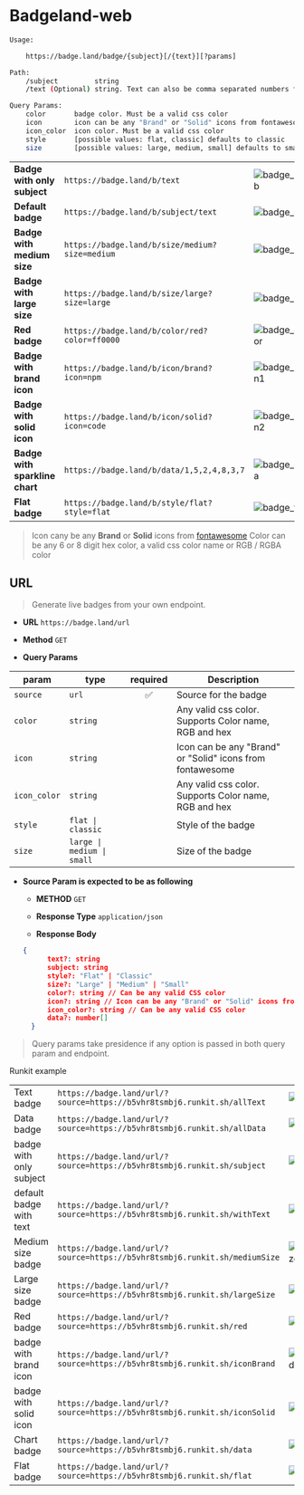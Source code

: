 # Badgeland-web

```sh
Usage:

    https://badge.land/badge/{subject}[/{text}][?params]

Path:
    /subject         string
    /text (Optional) string. Text can also be comma separated numbers for sparkline

Query Params:
    color       badge color. Must be a valid css color
    icon        icon can be any "Brand" or "Solid" icons from fontawesome
    icon_color  icon color. Must be a valid css color
    style       [possible values: flat, classic] defaults to classic
    size        [possible values: large, medium, small] defaults to small
```

|                                |                                                     |                |
| ------------------------------ | --------------------------------------------------- | :------------- |
| **Badge with only subject**    | `https://badge.land/b/text`                    | ![badge_sub]   |
| **Default badge**              | `https://badge.land/b/subject/text`            | ![badge_def]   |
| **Badge with medium size**     | `https://badge.land/b/size/medium?size=medium` | ![badge_md]    |
| **Badge with large size**      | `https://badge.land/b/size/large?size=large`   | ![badge_lg]    |
| **Red badge**                  | `https://badge.land/b/color/red?color=ff0000`  | ![badge_color] |
| **Badge with brand icon**      | `https://badge.land/b/icon/brand?icon=npm`     | ![badge_icon1] |
| **Badge with solid icon**      | `https://badge.land/b/icon/solid?icon=code`    | ![badge_icon2] |
| **Badge with sparkline chart** | `https://badge.land/b/data/1,5,2,4,8,3,7`      | ![badge_data]  |
| **Flat badge**                 | `https://badge.land/b/style/flat?style=flat`   | ![badge_flat]  |

> Icon cany be any **Brand** or **Solid** icons from [fontawesome](http://fontawesome.com/icons?d=gallery&s=brands,solid)
> Color can be any 6 or 8 digit hex color, a valid css color name or RGB / RGBA color

## URL

> Generate live badges from your own endpoint.

- **URL**
  `https://badge.land/url`

- **Method**
  `GET`

- **Query Params**

| param        | type                       | required | Description                                               |
| ------------ | -------------------------- | :------: | --------------------------------------------------------- |
| `source`     | `url`                      |    ✅    | Source for the badge                                      |
| `color`      | `string`                   |          | Any valid css color. Supports Color name, RGB and hex     |
| `icon`       | `string`                   |          | Icon can be any "Brand" or "Solid" icons from fontawesome |
| `icon_color` | `string`                   |          | Any valid css color. Supports Color name, RGB and hex     |
| `style`      | `flat \| classic`          |          | Style of the badge                                        |
| `size`       | `large \| medium \| small` |          | Size of the badge                                         |

- **Source Param is expected to be as following**

  - **METHOD**
    `GET`

  - **Response Type**
    `application/json`

  - **Response Body**

  ```json
  {
        text?: string
        subject: string
        style?: "Flat" | "Classic"
        size?: "Large" | "Medium" | "Small"
        color?: string // Can be any valid CSS color
        icon?: string // Icon can be any "Brand" or "Solid" icons from fontawesome
        icon_color?: string // Can be any valid CSS color
        data?: number[]
    }
  ```

> Query params take presidence if any option is passed in both query param and endpoint.

Runkit example

|                         |                                                                                |                      |
| ----------------------- | ------------------------------------------------------------------------------ | -------------------- |
| Text badge              | `https://badge.land/url/?source=https://b5vhr8tsmbj6.runkit.sh/allText`    | ![runkit_allText]    |
| Data badge              | `https://badge.land/url/?source=https://b5vhr8tsmbj6.runkit.sh/allData`    | ![runkit_allData]    |
| badge with only subject | `https://badge.land/url/?source=https://b5vhr8tsmbj6.runkit.sh/subject`    | ![runkit_subject]    |
| default badge with text | `https://badge.land/url/?source=https://b5vhr8tsmbj6.runkit.sh/withText`   | ![runkit_withText]   |
| Medium size badge       | `https://badge.land/url/?source=https://b5vhr8tsmbj6.runkit.sh/mediumSize` | ![runkit_mediumSize] |
| Large size badge        | `https://badge.land/url/?source=https://b5vhr8tsmbj6.runkit.sh/largeSize`  | ![runkit_largeSize]  |
| Red badge               | `https://badge.land/url/?source=https://b5vhr8tsmbj6.runkit.sh/red`        | ![runkit_red]        |
| badge with brand icon   | `https://badge.land/url/?source=https://b5vhr8tsmbj6.runkit.sh/iconBrand`  | ![runkit_iconBrand]  |
| badge with solid icon   | `https://badge.land/url/?source=https://b5vhr8tsmbj6.runkit.sh/iconSolid`  | ![runkit_iconSolid]  |
| Chart badge             | `https://badge.land/url/?source=https://b5vhr8tsmbj6.runkit.sh/data`       | ![runkit_data]       |
| Flat badge              | `https://badge.land/url/?source=https://b5vhr8tsmbj6.runkit.sh/flat`       | ![runkit_flat]       |

[badge_sub]: https://badge.land/b/text "badge with only text"
[badge_def]: https://badge.land/b/subject/text "default badge"
[badge_md]: https://badge.land/b/subject/text?size=medium "badge with medium size"
[badge_lg]: https://badge.land/b/subject/text?size=large "badge with large size"
[badge_color]: https://badge.land/b/color/red?color=ff0000 "red badge"
[badge_icon1]: https://badge.land/b/icon/brand?icon=npm "badge with brand icon"
[badge_icon2]: https://badge.land/b/icon/solid?icon=code "badge with solid icon"
[badge_data]: https://badge.land/b/data/1,5,2,4,8,3,7 "badge with sparkline chart"
[badge_flat]: https://badge.land/b/style/flat?style=flat "flat badge"
<!-- Runkit badges -->
[runkit_alltext]: https://badge.land/url/?source=https://badgeland-5pqac9fvgsb8.runkit.sh/alltext "url badge https://badgeland-5pqac9fvgsb8.runkit.sh/alltext"
[runkit_alldata]: https://badge.land/url/?source=https://badgeland-5pqac9fvgsb8.runkit.sh/alldata "url badge https://badgeland-5pqac9fvgsb8.runkit.sh/alldata"
[runkit_subject]: https://badge.land/url/?source=https://badgeland-5pqac9fvgsb8.runkit.sh/subject "url badge https://badgeland-5pqac9fvgsb8.runkit.sh/subject"
[runkit_withtext]: https://badge.land/url/?source=https://badgeland-5pqac9fvgsb8.runkit.sh/withtext "url badge https://badgeland-5pqac9fvgsb8.runkit.sh/withtext"
[runkit_mediumsize]: https://badge.land/url/?source=https://badgeland-5pqac9fvgsb8.runkit.sh/mediumsize "url badge https://badgeland-5pqac9fvgsb8.runkit.sh/mediumsize"
[runkit_largesize]: https://badge.land/url/?source=https://badgeland-5pqac9fvgsb8.runkit.sh/largesize "url badge https://badgeland-5pqac9fvgsb8.runkit.sh/largesize"
[runkit_red]: https://badge.land/url/?source=https://badgeland-5pqac9fvgsb8.runkit.sh/red "url badge https://badgeland-5pqac9fvgsb8.runkit.sh/red"
[runkit_iconbrand]: https://badge.land/url/?source=https://badgeland-5pqac9fvgsb8.runkit.sh/iconbrand "url badge https://badgeland-5pqac9fvgsb8.runkit.sh/iconbrand"
[runkit_iconsolid]: https://badge.land/url/?source=https://badgeland-5pqac9fvgsb8.runkit.sh/iconsolid "url badge https://badgeland-5pqac9fvgsb8.runkit.sh/iconsolid"
[runkit_data]: https://badge.land/url/?source=https://badgeland-5pqac9fvgsb8.runkit.sh/data "url badge https://badgeland-5pqac9fvgsb8.runkit.sh/data"
[runkit_flat]: https://badge.land/url/?source=https://badgeland-5pqac9fvgsb8.runkit.sh/flat "url badge https://badgeland-5pqac9fvgsb8.runkit.sh/flat"
